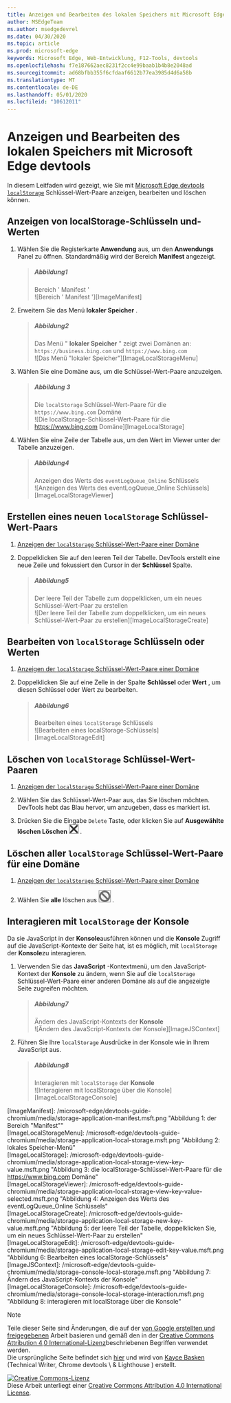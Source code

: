 ```yaml
---
title: Anzeigen und Bearbeiten des lokalen Speichers mit Microsoft Edge devtools
author: MSEdgeTeam
ms.author: msedgedevrel
ms.date: 04/30/2020
ms.topic: article
ms.prod: microsoft-edge
keywords: Microsoft Edge, Web-Entwicklung, F12-Tools, devtools
ms.openlocfilehash: f7e187662aec8231f2cc4e99baab1b4b8e2048ad
ms.sourcegitcommit: ad68bfbb355f6cfdaaf6612b77ea3985d4d6a58b
ms.translationtype: MT
ms.contentlocale: de-DE
ms.lasthandoff: 05/01/2020
ms.locfileid: "10612011"
---
```

<!-- Copyright Kayce Basques 

   Licensed under the Apache License, Version 2.0 (the "License");
   you may not use this file except in compliance with the License.
   You may obtain a copy of the License at

       https://www.apache.org/licenses/LICENSE-2.0

   Unless required by applicable law or agreed to in writing, software
   distributed under the License is distributed on an "AS IS" BASIS,
   WITHOUT WARRANTIES OR CONDITIONS OF ANY KIND, either express or implied.
   See the License for the specific language governing permissions and
   limitations under the License.  -->  





# Anzeigen und Bearbeiten des lokalen Speichers mit Microsoft Edge devtools   



In diesem Leitfaden wird gezeigt, wie Sie mit [Microsoft Edge devtools][MicrosoftEdgeDevTools] [`localStorage`][MDNWindowsLocalStorage] Schlüssel-Wert-Paare anzeigen, bearbeiten und löschen können.  

## Anzeigen von localStorage-Schlüsseln und-Werten   

1.  Wählen Sie die Registerkarte **Anwendung** aus, um den **Anwendungs** Panel zu öffnen.  Standardmäßig wird der Bereich **Manifest** angezeigt.  
    
    > ##### Abbildung1  
    > Bereich ' Manifest '  
    > ![Bereich ' Manifest '][ImageManifest]  

1.  Erweitern Sie das Menü **lokaler Speicher** .  
    
    > ##### Abbildung2  
    > Das Menü " **lokaler Speicher** " zeigt zwei Domänen an: `https://business.bing.com` und `https://www.bing.com`  
    > ![Das Menü "lokaler Speicher"][ImageLocalStorageMenu]  

1.  Wählen Sie eine Domäne aus, um die Schlüssel-Wert-Paare anzuzeigen.  
    
    > ##### Abbildung 3  
    > Die `localStorage` Schlüssel-Wert-Paare für die `https://www.bing.com` Domäne  
    > ![Die localStorage-Schlüssel-Wert-Paare für die https://www.bing.com Domäne][ImageLocalStorage]  

1.  Wählen Sie eine Zeile der Tabelle aus, um den Wert im Viewer unter der Tabelle anzuzeigen.  
    
    > ##### Abbildung4  
    > Anzeigen des Werts des `eventLogQueue_Online` Schlüssels  
    > ![Anzeigen des Werts des eventLogQueue_Online Schlüssels][ImageLocalStorageViewer]  

## Erstellen eines neuen `localStorage` Schlüssel-Wert-Paars   

1.  [Anzeigen der `localStorage` Schlüssel-Wert-Paare einer Domäne](#view-localstorage-keys-and-values)  
1.  Doppelklicken Sie auf den leeren Teil der Tabelle.  DevTools erstellt eine neue Zeile und fokussiert den Cursor in der **Schlüssel** Spalte.  
    
    > ##### Abbildung5  
    > Der leere Teil der Tabelle zum doppelklicken, um ein neues Schlüssel-Wert-Paar zu erstellen  
    > ![Der leere Teil der Tabelle zum doppelklicken, um ein neues Schlüssel-Wert-Paar zu erstellen][ImageLocalStorageCreate]  

## Bearbeiten von `localStorage` Schlüsseln oder Werten   

1.  [Anzeigen der `localStorage` Schlüssel-Wert-Paare einer Domäne](#view-localstorage-keys-and-values)  
1.  Doppelklicken Sie auf eine Zelle in der Spalte **Schlüssel** oder **Wert** , um diesen Schlüssel oder Wert zu bearbeiten.  
    
    > ##### Abbildung6  
    > Bearbeiten eines `localStorage` Schlüssels  
    > ![Bearbeiten eines localStorage-Schlüssels][ImageLocalStorageEdit]  

## Löschen von `localStorage` Schlüssel-Wert-Paaren   

1.  [Anzeigen der `localStorage` Schlüssel-Wert-Paare einer Domäne](#view-localstorage-keys-and-values)  
1.  Wählen Sie das Schlüssel-Wert-Paar aus, das Sie löschen möchten.  DevTools hebt das Blau hervor, um anzugeben, dass es markiert ist.  

1.  Drücken Sie die Eingabe `Delete` Taste, oder klicken Sie auf **Ausgewählte löschen Löschen** ![ ][ImageDeleteIcon] .  

## Löschen aller `localStorage` Schlüssel-Wert-Paare für eine Domäne   

1.  [Anzeigen der `localStorage` Schlüssel-Wert-Paare einer Domäne](#view-localstorage-keys-and-values)  

1.  Wählen Sie **alle** löschen aus ![ ][ImageClearIcon] .  

## Interagieren mit `localStorage` der Konsole   

Da sie JavaScript in der **Konsole**ausführen können und die **Konsole** Zugriff auf die JavaScript-Kontexte der Seite hat, ist es möglich, mit `localStorage` der **Konsole**zu interagieren.  

1.  Verwenden Sie das **JavaScript** -Kontextmenü, um den JavaScript-Kontext der **Konsole** zu ändern, wenn Sie auf die `localStorage` Schlüssel-Wert-Paare einer anderen Domäne als auf die angezeigte Seite zugreifen möchten.  
    
    > ##### Abbildung7  
    > Ändern des JavaScript-Kontexts der **Konsole**  
    > ![Ändern des JavaScript-Kontexts der Konsole][ImageJSContext]  

1.  Führen Sie Ihre `localStorage` Ausdrücke in der Konsole wie in Ihrem JavaScript aus.  
    
    > ##### Abbildung8  
    > Interagieren mit `localStorage` der **Konsole**  
    > ![Interagieren mit localStorage über die Konsole][ImageLocalStorageConsole]  

 



<!-- image links -->  

[ImageClearIcon]: /microsoft-edge/devtools-guide-chromium/media/clear-icon.msft.png  
[ImageDeleteIcon]: /microsoft-edge/devtools-guide-chromium/media/delete-icon.msft.png  

[ImageManifest]: /microsoft-edge/devtools-guide-chromium/media/storage-application-manifest.msft.png "Abbildung 1: der Bereich "Manifest""  
[ImageLocalStorageMenu]: /microsoft-edge/devtools-guide-chromium/media/storage-application-local-storage.msft.png "Abbildung 2: lokales Speicher-Menü"  
[ImageLocalStorage]: /microsoft-edge/devtools-guide-chromium/media/storage-application-local-storage-view-key-value.msft.png "Abbildung 3: die localStorage-Schlüssel-Wert-Paare für die https://www.bing.com Domäne"  
[ImageLocalStorageViewer]: /microsoft-edge/devtools-guide-chromium/media/storage-application-local-storage-view-key-value-selected.msft.png "Abbildung 4: Anzeigen des Werts des eventLogQueue_Online Schlüssels"  
[ImageLocalStorageCreate]: /microsoft-edge/devtools-guide-chromium/media/storage-application-local-storage-new-key-value.msft.png "Abbildung 5: der leere Teil der Tabelle, doppelklicken Sie, um ein neues Schlüssel-Wert-Paar zu erstellen"  
[ImageLocalStorageEdit]: /microsoft-edge/devtools-guide-chromium/media/storage-application-local-storage-edit-key-value.msft.png "Abbildung 6: Bearbeiten eines localStorage-Schlüssels"  
[ImageJSContext]: /microsoft-edge/devtools-guide-chromium/media/storage-console-local-storage.msft.png "Abbildung 7: Ändern des JavaScript-Kontexts der Konsole"  
[ImageLocalStorageConsole]: /microsoft-edge/devtools-guide-chromium/media/storage-console-local-storage-interaction.msft.png "Abbildung 8: interagieren mit localStorage über die Konsole"  

<!-- links -->  

[MicrosoftEdgeDevTools]: /microsoft-edge/devtools-guide-chromium "Microsoft Edge (Chrom)-Entwickler Tools"  

[MDNWindowsLocalStorage]: https://developer.mozilla.org/docs/Web/API/Window/localStorage "Window. localStorage | MDN"  

> [!NOTE]
> Teile dieser Seite sind Änderungen, die auf der [von Google erstellten und freigegebenen][GoogleSitePolicies] Arbeit basieren und gemäß den in der [Creative Commons Attribution 4,0 International-Lizenz][CCA4IL]beschriebenen Begriffen verwendet werden.  
> Die ursprüngliche Seite befindet sich [hier](https://developers.google.com/web/tools/chrome-devtools/storage/localstorage) und wird von [Kayce Basken][KayceBasques] (Technical Writer, Chrome devtools \ & Lighthouse \) erstellt.  

[![Creative Commons-Lizenz][CCby4Image]][CCA4IL]  
Diese Arbeit unterliegt einer [Creative Commons Attribution 4.0 International License][CCA4IL].  

[CCA4IL]: https://creativecommons.org/licenses/by/4.0  
[CCby4Image]: https://i.creativecommons.org/l/by/4.0/88x31.png  
[GoogleSitePolicies]: https://developers.google.com/terms/site-policies  
[KayceBasques]: https://developers.google.com/web/resources/contributors/kaycebasques  
